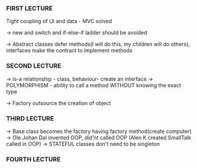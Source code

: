 ### FIRST LECTURE

Tight coupling of UI and data - MVC solved

-> new and switch and if-else-if ladder should be avoided

-> Abstract classes defer methods(I will do this, my children will do others), interfaces make the contract to implement methods

### SECOND LECTURE

-> is-a relationship - class, behaviour- create an interface
-> POLYMORPHISM - ability to call a method WITHOUT knowing the exact type

-> Factory outsource the creation of object

### THIRD LECTURE

-> Base class becomes the factory having factory method(create computer)
-> Ole Johan Dal invented OOP, did'nt called OOP (Alen K created SmallTalk called in OOP)
-> STATEFUL classes don't need to be singleton

### FOURTH LECTURE
